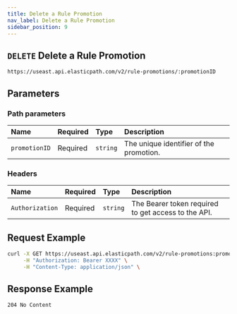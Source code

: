 ```yaml
---
title: Delete a Rule Promotion
nav_label: Delete a Rule Promotion
sidebar_position: 9
---
```


## `DELETE` Delete a Rule Promotion

```http
https://useast.api.elasticpath.com/v2/rule-promotions/:promotionID
```

## Parameters

### Path parameters

| Name            | Required | Type     | Description                          |
|:----------------|:---------|:---------|:-------------------------------------|
| `promotionID` | Required | `string` | The unique identifier of the promotion. |

### Headers

| Name            | Required | Type     | Description                          |
|:----------------|:---------|:---------|:-------------------------------------|
| `Authorization` | Required | `string` | The Bearer token required to get access to the API. |

## Request Example

```bash
curl -X GET https://useast.api.elasticpath.com/v2/rule-promotions:promotionID \
     -H "Authorization: Bearer XXXX" \
     -H "Content-Type: application/json" \
```

## Response Example

`204 No Content`
